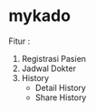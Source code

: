 # mykado

Fitur :
1. Registrasi Pasien
2. Jadwal Dokter
3. History
   - Detail History
   - Share History
